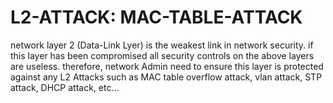 # L2-ATTACK: MAC-TABLE-ATTACK
network layer 2 (Data-Link Lyer) is the weakest link in network security. if this layer has been compromised all security controls on the above layers are useless. therefore, network Admin need to ensure this layer is protected against any L2 Attacks such as MAC table overflow attack, vlan attack, STP attack, DHCP attack, etc...
